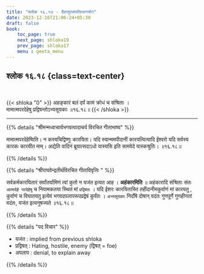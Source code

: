 ```yaml
---
title: "श्लोक १६.१७ - दैवासुरसंपत्विभागयोग"
date: 2023-12-16T21:06:24+05:30
draft: false
book:
    toc_page: true
    next_page: shloka19
    prev_page: shloka17
    menu : geeta_menu
---
```




## श्लोक १६.१८ {class=text-center}

<br/>

{{< shloka  "0"  >}}
अहङ्कारं बलं दर्पं कामं क्रोधं च संश्रिताः ।  
मामात्मपरदेहेषु प्रद्विषन्तोऽभ्यसूयकाः ॥१६.१८॥
{{< /shloka >}}

---


{{% details "श्रीमन्मध्वाचार्यभगवत्पादाचर्य विरचित  गीताभाष्य" %}}

मामात्मपरदेहेष्विति। न कस्यचिद्विष्णुः कारयिता। 
यदि स्यान्ममपीदानीं कारयत्वित्यादि ईश्वरो यदि सर्वस्य 
कारकः कारयीत माम्। अद्येति वादिनं ब्रूयात्सदाऽधो 
यास्यसि इति सामवेदे यास्कश्रुतिः। ॥१६.१८॥

{{% /details %}}



{{% details "श्रीराघवेन्द्रतीर्थविरचित गीताविवृत्तिः " %}}

सर्वकर्मकारयितारं सर्वांतर्यामिणं त्वां कुतो न 
यजंत इत्यत आह । **अहंकारमिति** ॥
अहंकारादि संश्रिताः संतः `आत्मदेहे परदेहेषु` च
नियामकतया स्थितं मां `प्रद्विषंतः` । 
यदि ईशरः कारयितास्ति
तर्हीदानीमकुर्वाणं मां कारयतु , कुर्वाणं च 
विघातयतु इत्येवं भगवदपलापरूपप्रद्वेषं कुर्वंतः । 
`अभ्यसूयकाः` निर्दोषे दोषान्‌ वदंतः गुणपूर्णे 
गुणहीनतां वदंतः, यजंत इत्यनुषज्यते ॥१६.१८॥

{{% /details %}}



{{% details "पद विचार" %}}

- यजंत : implied from previous shloka
- प्रद्विषत् : Hating, hostile, enemy (द्विषत् = foe)
- अपलाप : denial, to explain away

{{% /details %}}
